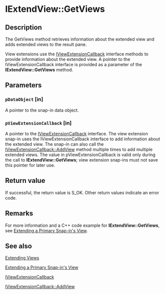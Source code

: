 # IExtendView::GetViews

## Description

The
GetViews method retrieves information about the extended view and adds extended views to the result pane.

View extensions use the
[IViewExtensionCallback](https://learn.microsoft.com/windows/desktop/api/mmc/nn-mmc-iviewextensioncallback) interface methods to provide information about the extended view. A pointer to the
IViewExtensionCallback interface is provided as a parameter of the **IExtendView::GetViews** method.

## Parameters

### `pDataObject` [in]

A pointer to the snap-in data object.

### `pViewExtensionCallback` [in]

A pointer to the
[IViewExtensionCallback](https://learn.microsoft.com/windows/desktop/api/mmc/nn-mmc-iviewextensioncallback) interface. The view extension snap-in uses the
IViewExtensionCallback interface to add information about the extended view. The snap-in can also call the
[IViewExtensionCallback::AddView](https://learn.microsoft.com/windows/desktop/api/mmc/nf-mmc-iviewextensioncallback-addview) method multiple times to add multiple extended views. The value in pViewExtensionCallback is valid only during the call to **IExtendView::GetViews**; view extension snap-ins must not save this pointer for later use.

## Return value

If successful, the return value is S_OK. Other return values indicate an error code.

## Remarks

For more information and a C++ code example for **IExtendView::GetViews**, see
[Extending a Primary Snap-in's View](https://learn.microsoft.com/previous-versions/windows/desktop/mmc/extending-a-primary-snap-ins-view).

## See also

[Extending Views](https://learn.microsoft.com/previous-versions/windows/desktop/mmc/extending-views)

[Extending a Primary Snap-in's View](https://learn.microsoft.com/previous-versions/windows/desktop/mmc/extending-a-primary-snap-ins-view)

[IViewExtensionCallback](https://learn.microsoft.com/windows/desktop/api/mmc/nn-mmc-iviewextensioncallback)

[IViewExtensionCallback::AddView](https://learn.microsoft.com/windows/desktop/api/mmc/nf-mmc-iviewextensioncallback-addview)